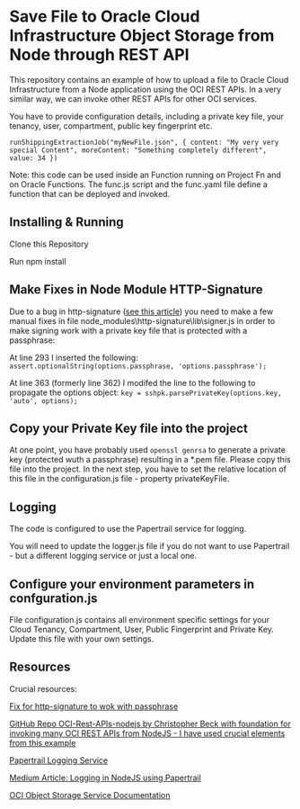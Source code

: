 # Save File to Oracle Cloud Infrastructure Object Storage from Node through REST API

This repository contains an example of how to upload a file to Oracle Cloud Infrastructure from a Node application using the OCI REST APIs. In a very similar way, we can invoke other REST APIs for other OCI services.

You have to provide configuration details, including a private key file, your tenancy, user, compartment, public key fingerprint etc.

```
runShippingExtractionJob("myNewFile.json", { content: "My very very special Content", moreContent: "Something completely different", value: 34 })
```
Note: this code can be used inside an Function running on Project Fn and on Oracle Functions. The func.js script and the func.yaml file define a function that can be deployed and invoked. 

## Installing & Running

Clone this Repository

Run npm install

## Make Fixes in Node Module HTTP-Signature
Due to a bug in http-signature ([see this article](https://github.com/joyent/node-http-signature/issues/81)) you need to make a few manual fixes in file node_modules\http-signature\lib\signer.js in order to make signing work with a private key file that is protected with a passphrase:

At line 293 I inserted the following:
```assert.optionalString(options.passphrase, 'options.passphrase');```

At line 363 (formerly line 362) I modifed the line to the following to propagate the options object:
```key = sshpk.parsePrivateKey(options.key, 'auto', options);```

## Copy your Private Key file into the project
At one point, you have probably used `openssl genrsa` to generate a private key (protected wuth a passphrase) resulting in a *.pem file. Please copy this file into the project. In the next step, you have to set the relative location of this file in the configuration.js file - property privateKeyFile.

## Logging
The code is configured to use the Papertrail service for logging.

You will need to update the logger.js file if you do not want to use Papertrail - but a different logging service or just a local one.

## Configure your environment parameters in confguration.js
File configuration.js contains all environment specific settings for your Cloud Tenancy, Compartment, User, Public Fingerprint and Private Key. Update this file with your own settings.


## Resources
Crucial resources:

[Fix for http-signature to wok with passphrase](https://github.com/joyent/node-http-signature/issues/81)

[GitHub Repo OCI-Rest-APIs-nodejs by Christopher Beck with foundation for invoking many OCI REST APIs from NodeJS - I have used crucial elements from this example](https://github.com/christopherbeck/OCI-Rest-APIs-nodejs)

[Papertrail Logging Service](https://papertrailapp.com)

[Medium Article: Logging in NodeJS using Papertrail](https://medium.com/@gauravumrani/logging-in-nodejs-using-papertrail-47ed7d888457)

[OCI Object Storage Service Documentation](https://docs.cloud.oracle.com/iaas/Content/Object/Concepts/objectstorageoverview.htm)